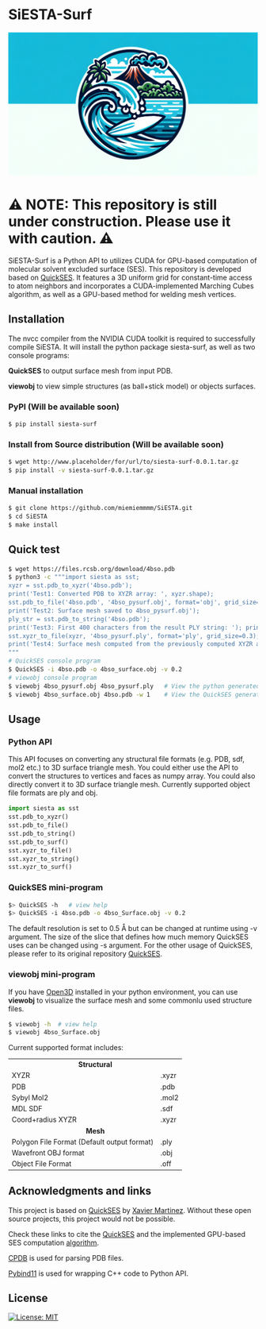 # SiESTA-Surf

<img src="Images/SiESTA-Surf_LOGO.png" style="">

# ⚠️ NOTE: This repository is still under construction. Please use it with caution. ⚠️

SiESTA-Surf is a Python API to utilizes CUDA for GPU-based computation of molecular solvent excluded surface (SES). 
This repository is developed based on [QuickSES](https://github.com/nezix/QuickSES).
It features a 3D uniform grid for constant-time access to atom neighbors and incorporates a CUDA-implemented Marching Cubes algorithm, as well as a GPU-based method for welding mesh vertices.


## Installation
The nvcc compiler from the NVIDIA CUDA toolkit is required to successfully compile SiESTA. 
It will install the python package siesta-surf, as well as two console programs: 

**QuickSES** to output surface mesh from input PDB. 

**viewobj** to view simple structures (as ball+stick model) or objects surfaces. 

### PyPI (Will be available soon)
```bash
$ pip install siesta-surf
```

### Install from Source distribution (Will be available soon)
```bash
$ wget http://www.placeholder/for/url/to/siesta-surf-0.0.1.tar.gz
$ pip install -v siesta-surf-0.0.1.tar.gz 
```

### Manual installation
```bash
$ git clone https://github.com/miemiemmmm/SiESTA.git
$ cd SiESTA
$ make install 
```


## Quick test
```bash
$ wget https://files.rcsb.org/download/4bso.pdb
$ python3 -c """import siesta as sst; 
xyzr = sst.pdb_to_xyzr('4bso.pdb'); 
print('Test1: Converted PDB to XYZR array: ', xyzr.shape);
sst.pdb_to_file('4bso.pdb', '4bso_pysurf.obj', format='obj', grid_size=0.5);
print('Test2: Surface mesh saved to 4bso_pysurf.obj');
ply_str = sst.pdb_to_string('4bso.pdb'); 
print('Test3: First 400 characters from the result PLY string: '); print(ply_str[:400], '......\n');
sst.xyzr_to_file(xyzr, '4bso_pysurf.ply', format='ply', grid_size=0.3);
print('Test4: Surface mesh computed from the previously computed XYZR array saved to 4bso_pysurf.ply');
""" 
# QuickSES console program
$ QuickSES -i 4bso.pdb -o 4bso_surface.obj -v 0.2
# viewobj console program
$ viewobj 4bso_pysurf.obj 4bso_pysurf.ply   # View the python generated surface mesh
$ viewobj 4bso_surface.obj 4bso.pdb -w 1    # View the QuickSES generated surface mesh
```


## Usage
### Python API
This API focuses on converting any structural file formats (e.g. PDB, sdf, mol2 etc.) to 3D surface triangle mesh.
You could either use the API to convert the structures to vertices and faces as numpy array.
You could also directly convert it to 3D surface triangle mesh. Currently supported object file formats are ply and obj.

```Python
import siesta as sst
sst.pdb_to_xyzr()
sst.pdb_to_file()
sst.pdb_to_string()
sst.pdb_to_surf()
sst.xyzr_to_file()
sst.xyzr_to_string() 
sst.xyzr_to_surf()
```

### QuickSES mini-program
```bash
$> QuickSES -h   # view help
$> QuickSES -i 4bso.pdb -o 4bso_Surface.obj -v 0.2 
```
The default resolution is set to 0.5 Å but can be changed at runtime using -v argument. 
The size of the slice that defines how much memory QuickSES uses can be changed using -s argument.
For the other usage of QuickSES, please refer to its original repository [QuickSES](https://github.com/nezix/QuickSES).

### viewobj mini-program
If you have [Open3D](http://www.open3d.org/) installed in your python environment, you can use **viewobj** to visualize the surface mesh and some commonlu used structure files.



```bash
$ viewobj -h  # view help
$ viewobj 4bso_Surface.obj
```

Current supported format includes:

<table style="width: 600px">
<tr><td colspan="2" style="text-align: center; font-weight: bolder;">Structural</td></tr>
<tr><td>XYZR</td><td>.xyzr</td></tr>
<tr><td>PDB</td><td>.pdb</td></tr>
<tr><td>Sybyl Mol2</td><td>.mol2</td></tr>
<tr><td>MDL SDF</td><td>.sdf</td></tr>
<tr><td>Coord+radius XYZR</td><td>.xyzr</td></tr>
<tr><td colspan="2" style="text-align: center; font-weight: bolder;">Mesh</td></tr>
<tr><td>Polygon File Format (Default output format)</td><td>.ply</td></tr>
<tr><td>Wavefront OBJ format</td><td>.obj</td></tr>
<tr><td>Object File Format</td><td>.off</td></tr>
</table>


## Acknowledgments and links
This project is based on [QuickSES](https://github.com/nezix/QuickSES) by [Xavier Martinez](https://github.com/nezix).
Without these open source projects, this project would not be possible.

Check these links to cite the [QuickSES](https://hal.archives-ouvertes.fr/hal-02370900/document) and the implemented GPU-based SES computation [algorithm](https://www.uni-ulm.de/fileadmin/website_uni_ulm/iui.inst.100/institut/Papers/viscom/2017/hermosilla17ses.pdf). 

[CPDB](https://github.com/vegadj/cpdb) is used for parsing PDB files. 

[Pybind11](https://github.com/pybind/pybind11) is used for wrapping C++ code to Python API.

## License

[![License: MIT](https://img.shields.io/badge/License-MIT-yellow.svg)](https://opensource.org/licenses/MIT)
